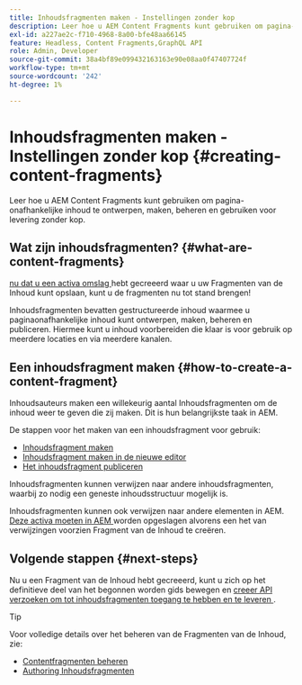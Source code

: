```yaml
---
title: Inhoudsfragmenten maken - Instellingen zonder kop
description: Leer hoe u AEM Content Fragments kunt gebruiken om pagina-onafhankelijke inhoud te ontwerpen, maken, beheren en gebruiken voor levering zonder kop.
exl-id: a227ae2c-f710-4968-8a00-bfe48aa66145
feature: Headless, Content Fragments,GraphQL API
role: Admin, Developer
source-git-commit: 38a4bf89e099432163163e90e08aa0f47407724f
workflow-type: tm+mt
source-wordcount: '242'
ht-degree: 1%

---
```


# Inhoudsfragmenten maken - Instellingen zonder kop {#creating-content-fragments}

Leer hoe u AEM Content Fragments kunt gebruiken om pagina-onafhankelijke inhoud te ontwerpen, maken, beheren en gebruiken voor levering zonder kop.

## Wat zijn inhoudsfragmenten? {#what-are-content-fragments}

[ nu dat u een activa omslag ](create-assets-folder.md) hebt gecreeerd waar u uw Fragmenten van de Inhoud kunt opslaan, kunt u de fragmenten nu tot stand brengen!

Inhoudsfragmenten bevatten gestructureerde inhoud waarmee u paginaonafhankelijke inhoud kunt ontwerpen, maken, beheren en publiceren. Hiermee kunt u inhoud voorbereiden die klaar is voor gebruik op meerdere locaties en via meerdere kanalen.

## Een inhoudsfragment maken {#how-to-create-a-content-fragment}

Inhoudsauteurs maken een willekeurig aantal Inhoudsfragmenten om de inhoud weer te geven die zij maken. Dit is hun belangrijkste taak in AEM.

De stappen voor het maken van een inhoudsfragment voor gebruik:

* [Inhoudsfragment maken](/help/sites-cloud/administering/content-fragments/managing.md#creating-a-content-fragment)
* [Inhoudsfragment maken in de nieuwe editor](/help/sites-cloud/administering/content-fragments/authoring.md#content-fragment-editor)
* [Het inhoudsfragment publiceren](/help/sites-cloud/administering/content-fragments/authoring.md#content-fragment-editor#publishing)

Inhoudsfragmenten kunnen verwijzen naar andere inhoudsfragmenten, waarbij zo nodig een geneste inhoudsstructuur mogelijk is.

Inhoudsfragmenten kunnen ook verwijzen naar andere elementen in AEM. [ Deze activa moeten in AEM ](/help/assets/manage-digital-assets.md) worden opgeslagen alvorens een het van verwijzingen voorzien Fragment van de Inhoud te creëren.

## Volgende stappen {#next-steps}

Nu u een Fragment van de Inhoud hebt gecreeerd, kunt u zich op het definitieve deel van het begonnen worden gids bewegen en [ creeer API verzoeken om tot inhoudsfragmenten toegang te hebben en te leveren ](create-api-request.md).

>[!TIP]
>
>Voor volledige details over het beheren van de Fragmenten van de Inhoud, zie:
>
>* [Contentfragmenten beheren](/help/sites-cloud/administering/content-fragments/managing.md)
>* [ Authoring Inhoudsfragmenten ](/help/sites-cloud/administering/content-fragments/authoring.md)
